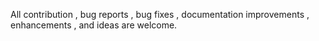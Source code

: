 All contribution , bug reports , bug fixes , documentation improvements , enhancements , and ideas are welcome.
